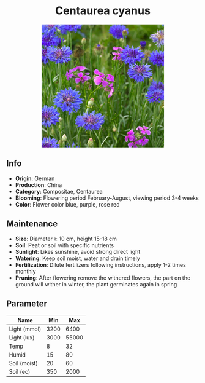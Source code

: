 <h1 align='center'>Centaurea cyanus</h1>
<p align="center">
    <img 
        align='center'
        width='320'
        src="../images/centaurea cyanus.png" 
        alt='Centaurea cyanus' />
</p>

## Info

 - **Origin**: German
 - **Production**: China
 - **Category**: Compositae, Centaurea
 - **Blooming**: Flowering period February-August, viewing period 3-4 weeks
 - **Color**: Flower color blue, purple, rose red

## Maintenance

 - **Size**: Diameter ≥ 10 cm, height 15-18 cm
 - **Soil**: Peat or soil with specific nutrients
 - **Sunlight**: Likes sunshine, avoid strong direct light
 - **Watering**: Keep soil moist, water and drain timely
 - **Fertilization**: Dilute fertilizers following instructions, apply 1-2 times monthly
 - **Pruning**: After flowering remove the withered flowers, the part on the ground will wither in winter, the plant germinates again in spring

## Parameter

| Name         | Min  | Max   |
|--------------|------|-------|
| Light (mmol) | 3200 | 6400  |
| Light (lux)  | 3000 | 55000 |
| Temp         | 8    | 32    |
| Humid        | 15   | 80    |
| Soil (moist) | 20   | 60    |
| Soil (ec)    | 350  | 2000  |